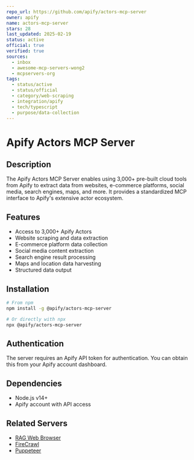 ```yaml
---
repo_url: https://github.com/apify/actors-mcp-server
owner: apify
name: actors-mcp-server
stars: 28
last_updated: 2025-02-19
status: active
official: true
verified: true
sources:
  - inbox
  - awesome-mcp-servers-wong2
  - mcpservers-org
tags:
  - status/active
  - status/official
  - category/web-scraping
  - integration/apify
  - tech/typescript
  - purpose/data-collection
---
```


# Apify Actors MCP Server

## Description

The Apify Actors MCP Server enables using 3,000+ pre-built cloud tools from Apify to extract data from websites, e-commerce platforms, social media, search engines, maps, and more. It provides a standardized MCP interface to Apify's extensive actor ecosystem.

## Features

- Access to 3,000+ Apify Actors
- Website scraping and data extraction
- E-commerce platform data collection
- Social media content extraction
- Search engine result processing
- Maps and location data harvesting
- Structured data output

## Installation

```bash
# From npm
npm install -g @apify/actors-mcp-server

# Or directly with npx
npx @apify/actors-mcp-server
```

## Authentication

The server requires an Apify API token for authentication. You can obtain this from your Apify account dashboard.

## Dependencies

- Node.js v14+
- Apify account with API access

## Related Servers

- [RAG Web Browser](https://github.com/apify/mcp-server-rag-web-browser)
- [FireCrawl](https://github.com/vrknetha/mcp-server-firecrawl)
- [Puppeteer](https://github.com/modelcontextprotocol/servers/tree/main/src/puppeteer)
